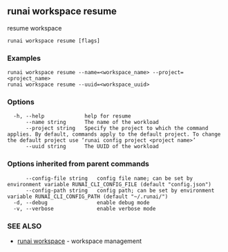 ## runai workspace resume

resume workspace

```
runai workspace resume [flags]
```

### Examples

```
runai workspace resume --name=<workspace_name> --project=<project_name>
runai workspace resume --uuid=<workspace_uuid>
```

### Options

```
  -h, --help             help for resume
      --name string      The name of the workload
      --project string   Specify the project to which the command applies. By default, commands apply to the default project. To change the default project use ‘runai config project <project name>’
      --uuid string      The UUID of the workload
```

### Options inherited from parent commands

```
      --config-file string   config file name; can be set by environment variable RUNAI_CLI_CONFIG_FILE (default "config.json")
      --config-path string   config path; can be set by environment variable RUNAI_CLI_CONFIG_PATH (default "~/.runai/")
  -d, --debug                enable debug mode
  -v, --verbose              enable verbose mode
```

### SEE ALSO

* [runai workspace](runai_workspace.md)	 - workspace management

